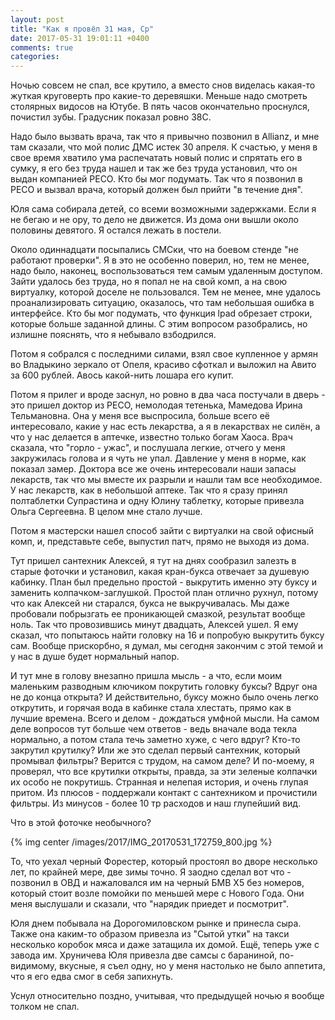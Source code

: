 ```yaml
---
layout: post
title: "Как я провёл 31 мая, Ср"
date: 2017-05-31 19:01:11 +0400
comments: true
categories: 
---
```

Ночью совсем не спал, все крутило, а вместо снов виделась какая-то жуткая круговерть про какие-то деревяшки. Меньше надо смотреть столярных видосов на Ютубе. В пять часов окончательно проснулся, почистил зубы. Градусник показал ровно 38С.

Надо было вызвать врача, так что я привычно позвонил в Allianz, и мне там сказали, что мой полис ДМС истек 30 апреля. К счастью, у меня в свое время хватило ума распечатать новый полис и спрятать его в сумку, я его без труда нашел и так же без труда установил, что он выдан компанией РЕСО. Кто бы мог подумать. Так что я позвонил в РЕСО и вызвал врача, который должен был прийти "в течение дня".

Юля сама собирала детей, со всеми возможными задержками. Если я не бегаю и не ору, то дело не движется. Из дома они вышли около половины девятого. Я остался лежать в постели.

Около одиннадцати посыпались СМСки, что на боевом стенде "не работают проверки". Я в это не особенно поверил, но, тем не менее, надо было, наконец, воспользоваться тем самым удаленным доступом. Зайти удалось без труда, но я попал не на свой комп, а на свою виртуалку, которой доселе не пользовался. Тем не менее, мне удалось проанализировать ситуацию, оказалось, что там небольшая ошибка в интерфейсе. Кто бы мог подумать, что функция lpad обрезает строки, которые больше заданной длины. С этим вопросом разобрались, но излишне пояснять, что я небывало взбодрился.

Потом я собрался с последними силами, взял свое купленное у армян во Владыкино зеркало от Опеля, красиво сфоткал и выложил на Авито за 600 рублей. Авось какой-нить лошара его купит.

Потом я прилег и вроде заснул, но ровно в два часа постучали в дверь - это пришел доктор из РЕСО, немолодая тетенька, Мамедова Ирина Тельмановна. Она у меня все выспросила, больше всего её интересовало, какие у нас есть лекарства, а я в лекарствах не силён, а что у нас делается в аптечке, известно только богам Хаоса. Врач сказала, что "горло - ужас", и послушала легкие, отчего у меня закружилась голова и я чуть не упал. Давление у меня в норме, как показал замер. Доктора все же очень интересовали наши запасы лекарств, так что мы вместе их разрыли и нашли там все необходимое. У нас лекарств, как в небольшой аптеке. Так что я сразу принял полтаблетки Супрастина и одну Юлину таблетку, которые привезла Ольга Сергеевна. В целом мне стало лучше.

Потом я мастерски нашел способ зайти с виртуалки на свой офисный комп, и, представьте себе, выпустил патч, прямо не выходя из дома.

Тут пришел сантехник Алексей, я тут на днях сообразил залезть в старые фоточки и установил, какая кран-букса отвечает за душевую кабинку. План был предельно простой - выкрутить именно эту буксу и заменить колпачком-заглушкой. Простой план отлично рухнул, потому что как Алексей ни старался, букса не выкручивалась. Мы даже пробовали побрызгать ее проникающей смазкой, результат вообще ноль. Так что провозившись минут двадцать, Алексей ушел. Я ему сказал, что попытаюсь найти головку на 16 и попробую выкрутить буксу сам. Вообще прискорбно, я думал, мы сегодня закончим с этой темой и у нас в душе будет нормальный напор.

И тут мне в голову внезапно пришла мысль - а что, если моим маленьким разводным ключиком покрутить головку буксы? Вдруг она не до конца открыта? И действительно, буксу можно было очень легко открутить, и горячая вода в кабинке стала хлестать, прямо как в лучшие времена. Всего и делом - дождаться умфной мысли. На самом деле вопросов тут больше чем ответов - ведь вначале вода текла нормально, а потом стала течь заметно хуже, с чего вдруг? Кто-то закрутил крутилку? Или же это сделал первый сантехник, который промывал фильтры? Верится с трудом, на самом деле? И по-моему, я проверял, что все крутилки открыты, правда, за эти зеленые колпачки их особо не покрутишь. Странная и нелепая история, и очень глупая притом. Из плюсов - поддержали контакт с сантехником и прочистили фильтры. Из минусов - более 10 тр расходов и наш глупейший вид.

Что в этой фоточке необычного?

{% img center /images/2017/IMG_20170531_172759_800.jpg %}

То, что уехал черный Форестер, который простоял во дворе несколько лет, по крайней мере, две зимы точно. Я заодно сделал вот что - позвонил в ОВД и нажаловался им на черный БМВ Х5 без номеров, который стоит возле помойки по меньшей мере с Нового Года. Они меня выслушали и сказали, что "нарядик приедет и посмотрит".

Юля днем побывала на Дорогомиловском рынке и принесла сыра. Также она каким-то образом привезла из "Сытой утки" на такси несколько коробок мяса и даже затащила их домой. Ещё, теперь уже с завода им. Хруничева Юля привезла две самсы с бараниной, по-видимому, вкусные, я съел одну, но у меня настолько не было аппетита, что я его едва смог в себя запихнуть.

Уснул относительно поздно, учитывая, что предыдущей ночью я вообще толком не спал.